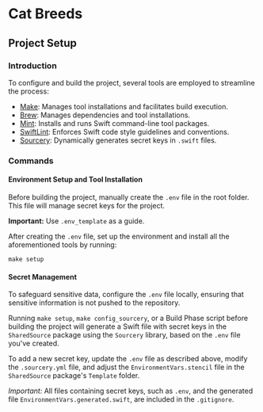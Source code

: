 # Cat Breeds

## Project Setup

### Introduction

To configure and build the project, several tools are employed to streamline the process:

- [Make](https://www.gnu.org/software/make/): Manages tool installations and facilitates build execution.
- [Brew](https://docs.brew.sh): Manages dependencies and tool installations.
- [Mint](https://github.com/yonaskolb/Mint): Installs and runs Swift command-line tool packages.
- [SwiftLint](https://github.com/realm/SwiftLint): Enforces Swift code style guidelines and conventions.
- [Sourcery](https://github.com/krzysztofzablocki/Sourcery): Dynamically generates secret keys in `.swift` files.

### Commands

#### Environment Setup and Tool Installation

Before building the project, manually create the `.env` file in the root folder. This file will manage secret keys for the project.

**Important:** Use `.env_template` as a guide.

After creating the `.env` file, set up the environment and install all the aforementioned tools by running:

```shell
make setup
```

#### Secret Management

To safeguard sensitive data, configure the `.env` file locally, ensuring that sensitive information is not pushed to the repository.

Running `make setup`, `make config_sourcery`, or a Build Phase script before building the project will generate a Swift file with secret keys in the `SharedSource` package using the `Sourcery` library, based on the `.env` file you've created.

To add a new secret key, update the `.env` file as described above, modify the `.sourcery.yml` file, and adjust the `EnvironmentVars.stencil` file in the `SharedSource` package's `Template` folder.

*Important:* All files containing secret keys, such as `.env`, and the generated file `EnvironmentVars.generated.swift`, are included in the `.gitignore`.

